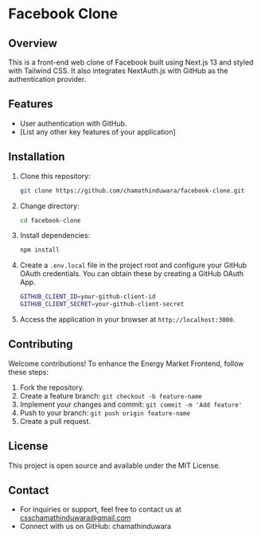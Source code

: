 # Facebook Clone
## Overview
This is a front-end web clone of Facebook built using Next.js 13 and styled with Tailwind CSS. It also integrates NextAuth.js with GitHub as the authentication provider.

## Features

- User authentication with GitHub.
- [List any other key features of your application]

## Installation

1. Clone this repository:

   ```bash
   git clone https://github.com/chamathinduwara/facebook-clone.git
   ```
2. Change directory:
   ```bash
   cd facebook-clone
   ```
3. Install dependencies:
   ```bash
   npm install
   ```
4. Create a `.env.local` file in the project root and configure your GitHub OAuth credentials. You can obtain these by creating a GitHub OAuth App.
   ```bash
   GITHUB_CLIENT_ID=your-github-client-id
   GITHUB_CLIENT_SECRET=your-github-client-secret
   ```
5. Access the application in your browser at
   `http://localhost:3000`.
   
## Contributing
Welcome contributions! To enhance the Energy Market Frontend, follow these steps:
1. Fork the repository.
2. Create a feature branch: `git checkout -b feature-name`
3. Implement your changes and commit: `git commit -m 'Add feature'`
4. Push to your branch: `git push origin feature-name`
5. Create a pull request.

## License
This project is open source and available under the MIT License.

## Contact
- For inquiries or support, feel free to contact us at csschamathinduwara@gmail.com
- Connect with us on GitHub: chamathinduwara
